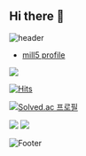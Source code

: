 ## Hi there 👋
![header](https://capsule-render.vercel.app/api?type=waving&color=auto&height=120&section=header&text=Hello&fontSize=70)

- [mill5 profile]([https://github.com/onealog](https://github.com/mill-5))

<img src="https://img.shields.io/badge/mill5-ffca28?style=flat-square&logo=4chan&logoColor=fffff"/>


[![Hits](https://hits.seeyoufarm.com/api/count/incr/badge.svg?url=https%3A%2F%2Fgithub.com%2Fmill-5&count_bg=%23000000&title_bg=%23000000&icon=github.svg&icon_color=%23FFFFFF&title=hits&edge_flat=true)](https://hits.seeyoufarm.com)


[![Solved.ac
프로필](http://mazassumnida.wtf/api/mini/generate_badge?boj=sympathy0513)](https://solved.ac/sympathy0513)

 <img src="http://mazandi.herokuapp.com/api?handle={sympathy0513}&theme=warm"/>
<img src="http://mazandi.herokuapp.com/api?handle={sympathy0513}&theme=warm"/>


![Footer](https://capsule-render.vercel.app/api?type=waving&color=auto&height=200&section=footer)
